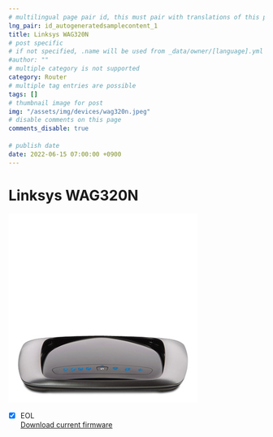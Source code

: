 ```yaml
---
# multilingual page pair id, this must pair with translations of this page. (This name must be unique)
lng_pair: id_autogeneratedsamplecontent_1
title: Linksys WAG320N
# post specific
# if not specified, .name will be used from _data/owner/[language].yml
#author: ""
# multiple category is not supported
category: Router
# multiple tag entries are possible
tags: []
# thumbnail image for post
img: "/assets/img/devices/wag320n.jpeg"
# disable comments on this page
comments_disable: true

# publish date
date: 2022-06-15 07:00:00 +0900
---
```

# Linksys WAG320N
<img src="/assets/img/devices/wag320n.jpeg">

- [X] EOL<br>
[Download current firmware](https://github.com/wrt54g/firmware/blob/main/files/wag320n/WAG320N-EU-ANNEXA-ETSI-1.00.13.bin?raw=true)
